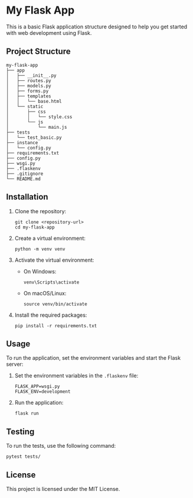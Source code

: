 # My Flask App

This is a basic Flask application structure designed to help you get started with web development using Flask.

## Project Structure

```
my-flask-app
├── app
│   ├── __init__.py
│   ├── routes.py
│   ├── models.py
│   ├── forms.py
│   ├── templates
│   │   └── base.html
│   └── static
│       ├── css
│       │   └── style.css
│       └── js
│           └── main.js
├── tests
│   └── test_basic.py
├── instance
│   └── config.py
├── requirements.txt
├── config.py
├── wsgi.py
├── .flaskenv
├── .gitignore
└── README.md
```

## Installation

1. Clone the repository:
   ```
   git clone <repository-url>
   cd my-flask-app
   ```

2. Create a virtual environment:
   ```
   python -m venv venv
   ```

3. Activate the virtual environment:
   - On Windows:
     ```
     venv\Scripts\activate
     ```
   - On macOS/Linux:
     ```
     source venv/bin/activate
     ```

4. Install the required packages:
   ```
   pip install -r requirements.txt
   ```

## Usage

To run the application, set the environment variables and start the Flask server:

1. Set the environment variables in the `.flaskenv` file:
   ```
   FLASK_APP=wsgi.py
   FLASK_ENV=development
   ```

2. Run the application:
   ```
   flask run
   ```

## Testing

To run the tests, use the following command:
```
pytest tests/
```

## License

This project is licensed under the MIT License.
